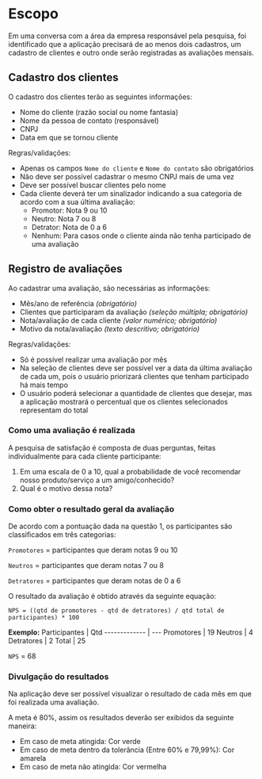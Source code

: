 # Escopo
Em uma conversa com a área da empresa responsável pela pesquisa, foi identificado que a aplicação precisará de ao menos dois cadastros, um cadastro de clientes e outro onde serão registradas as avaliações mensais.

## Cadastro dos clientes
O cadastro dos clientes terão as seguintes informações: 
- Nome do cliente (razão social ou nome fantasia)
- Nome da pessoa de contato (responsável)
- CNPJ
- Data em que se tornou cliente

Regras/validações:
- Apenas os campos `Nome do cliente` e `Nome do contato` são obrigatórios
- Não deve ser possível cadastrar o mesmo CNPJ mais de uma vez
- Deve ser possível buscar clientes pelo nome
- Cada cliente deverá ter um sinalizador indicando a sua categoria de acordo com a sua última avaliação:
  - Promotor: Nota 9 ou 10
  - Neutro: Nota 7 ou 8
  - Detrator: Nota de 0 a 6
  - Nenhum: Para casos onde o cliente ainda não tenha participado de uma avaliação

## Registro de avaliações
Ao cadastrar uma avaliação, são necessárias as informações:
- Mês/ano de referência *(obrigatório)*
- Clientes que participaram da avaliação *(seleção múltipla; obrigatório)*
- Nota/avaliação de cada cliente *(valor numérico; obrigatório)*
- Motivo da nota/avaliação *(texto descritivo; obrigatório)*

Regras/validações:
-	Só é possível realizar uma avaliação por mês
- Na seleção de clientes deve ser possível ver a data da última avaliação de cada um, pois o usuário priorizará clientes que tenham participado há mais tempo
- O usuário poderá selecionar a quantidade de clientes que desejar, mas a aplicação mostrará o percentual que os clientes selecionados representam do total

### Como uma avaliação é realizada
A pesquisa de satisfação é composta de duas perguntas, feitas individualmente para cada cliente participante:

1. Em uma escala de 0 a 10, qual a probabilidade de você recomendar nosso produto/serviço a um amigo/conhecido?
1. Qual é o motivo dessa nota?

### Como obter o resultado geral da avaliação
De acordo com a pontuação dada na questão 1, os participantes são classificados em três categorias:

`Promotores` = participantes que deram notas 9 ou 10

`Neutros` = participantes que deram notas 7 ou 8

`Detratores` = participantes que deram notas de 0 a 6

O resultado da avaliação é obtido através da seguinte equação:

`NPS = ((qtd de promotores - qtd de detratores) / qtd total de participantes) * 100`

**Exemplo:**
Participantes | Qtd
------------- | ---
Promotores | 19
Neutros | 4
Detratores | 2
Total | 25

`NPS` = 68

### Divulgação do resultados
Na aplicação deve ser possível visualizar o resultado de cada mês em que foi realizada uma avaliação.

A meta é 80%, assim os resultados deverão ser exibidos da seguinte maneira:
- Em caso de meta atingida: Cor verde
- Em caso de meta dentro da tolerância (Entre 60% e 79,99%): Cor amarela
- Em caso de meta não atingida: Cor vermelha

